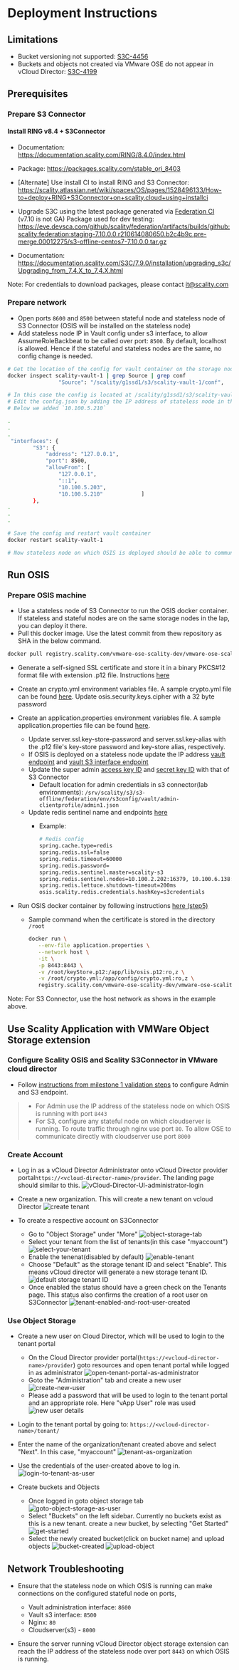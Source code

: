 # Deployment Instructions

## Limitations

- Bucket versioning not supported: [S3C-4456](https://scality.atlassian.net/browse/S3C-4456)
- Buckets and objects not created via VMware OSE do not appear in vCloud Director: [S3C-4199](https://scality.atlassian.net/browse/S3C-4199)

## Prerequisites

### Prepare S3 Connector

#### Install RING v8.4 + S3Connector

- Documentation: <https://documentation.scality.com/RING/8.4.0/index.html>
- Package: <https://packages.scality.com/stable_ori_8403>

- [Alternate] Use install CI to install RING and S3 Connector: <https://scality.atlassian.net/wiki/spaces/OS/pages/1528496133/How-to+deploy+RING+S3Connector+on+scality.cloud+using+installci>

- Upgrade S3C using the latest package generated via [Federation CI](https://eve.devsca.com/github/scality/federation/) (v7.10 is not GA)
  Package used for dev testing: <https://eve.devsca.com/github/scality/federation/artifacts/builds/github:scality:federation:staging-7.10.0.0.r210614080650.b2c4b9c.pre-merge.00012275/s3-offline-centos7-7.10.0.0.tar.gz>
- Documentation: <https://documentation.scality.com/S3C/7.9.0/installation/upgrading_s3c/Upgrading_from_7.4.X_to_7.4.X.html>

Note: For credentials to download packages, please contact it@scality.com

### Prepare network

- Open ports `8600` and `8500` between stateful node and stateless node of S3 Connector (OSIS will be installed on the stateless node)
- Add stateless node IP in Vault config under s3 interface, to allow AssumeRoleBackbeat to be called over port: `8500`. By default, localhost is allowed. Hence if the stateful and stateless nodes are the same, no config change is needed.

```sh
# Get the location of the config for vault container on the storage node you want OSIS to communicate with
docker inspect scality-vault-1 | grep Source | grep conf
                "Source": "/scality/g1ssd1/s3/scality-vault-1/conf",

# In this case the config is located at /scality/g1ssd1/s3/scality-vault-1/conf/config.json
# Edit the config.json by adding the IP address of stateless node in the below array.
# Below we added `10.100.5.210`

.
.
.
 "interfaces": {
        "S3": {
            "address": "127.0.0.1",
            "port": 8500,
            "allowFrom": [
                "127.0.0.1",
                "::1",
                "10.100.5.203",
                "10.100.5.210"            ]
        },
.
.
.

# Save the config and restart vault container
docker restart scality-vault-1

# Now stateless node on which OSIS is deployed should be able to communicate with Vault over port 8500 for AssumeRoleBackbeat calls
```

## Run OSIS

### Prepare OSIS machine

- Use a stateless node of S3 Connector to run the OSIS docker container. If stateless and stateful nodes are on the same storage nodes in the lap, you can deploy it there.
- Pull this docker image. Use the latest commit from thew repository as SHA in the below command.

```sh
docker pull registry.scality.com/vmware-ose-scality-dev/vmware-ose-scality:<SHA>

```

- Generate a self-signed SSL certificate and store it in a binary PKCS#12 format file with extension .p12 file. Instructions [here](https://github.com/scality/vmware-ose-scality/blob/development/1.0/README.md#to-generate-a-pkcs12-file-for-a-self-signed-ssl-certificate)
- Create an crypto.yml environment variables file. A sample crypto.yml file can be found [here](https://github.com/scality/vmware-ose-scality/blob/development/1.0/src/main/resources/crypto.yml). Update osis.security.keys.cipher with a 32 byte password

- Create an application.properties environment variables file. A sample application.properties file can be found [here](https://github.com/scality/vmware-ose-scality/blob/development/1.0/src/main/resources/application.properties).
  - Update server.ssl.key-store-password and server.ssl.key-alias with the .p12 file's key-store password and key-store alias, respectively.
  - If OSIS is deployed on a stateless node update the IP address [vault endpoint](https://github.com/scality/vmware-ose-scality/blob/development/1.0/src/main/resources/application.properties#L17) and [vault S3 interface endpoint](https://github.com/scality/vmware-ose-scality/blob/development/1.0/src/main/resources/application.properties#L32)
  - Update the super admin [access key ID](https://github.com/scality/vmware-ose-scality/blob/development/1.0/src/main/resources/application.properties#L18) and [secret key ID](https://github.com/scality/vmware-ose-scality/blob/development/1.0/src/main/resources/application.properties#L19) with that of S3 Connector
    - Default location for admin credentials in s3 connector(lab environments): `/srv/scality/s3/s3-offline/federation/env/s3config/vault/admin-clientprofile/admin1.json`
  - Update redis sentinel name and endpoints [here](https://github.com/scality/vmware-ose-scality/blob/development/1.0/src/main/resources/application.properties#L72)
    - Example:

      ```sh
      # Redis config
      spring.cache.type=redis
      spring.redis.ssl=false
      spring.redis.timeout=60000
      spring.redis.password=
      spring.redis.sentinel.master=scality-s3
      spring.redis.sentinel.nodes=10.100.2.202:16379, 10.100.6.138:16380, 10.100.2.80:16379
      spring.redis.lettuce.shutdown-timeout=200ms
      osis.scality.redis.credentials.hashKey=s3credentials
      ```

- Run OSIS docker container by following instructions [here (step5)](https://github.com/scality/vmware-ose-scality#commands-to-run-docker-image)
  - Sample command when the certificate is stored in the directory `/root`

    ```sh
    docker run \
       --env-file application.properties \
       --network host \
       -it \
       -p 8443:8443 \
       -v /root/keyStore.p12:/app/lib/osis.p12:ro,z \
       -v /root/crypto.yml:/app/config/crypto.yml:ro,z \
       registry.scality.com/vmware-ose-scality-dev/vmware-ose-scality:<SHA1>
    ```

Note: For S3 Connector, use the host network as shows in the example above.

## Use Scality Application with VMWare Object Storage extension

### Configure Scality OSIS and Scality S3Connector in VMware cloud director

- Follow [instructions from milestone 1 validation steps](https://github.com/scality/vmware-ose-scality/blob/development/1.0/docs/milestone-1.md#osis-integration-with-vcloud-director-ose) to configure Admin and S3 endpoint.
>
> - For Admin use the IP address of the stateless node on which OSIS is running with port `8443`
> - For S3, configure any stateful node on which cloudserver is running. To route traffic through nginx use port `80`. To allow OSE to communicate directly with cloudserver use port `8000`

### Create Account

- Log in as a vCloud Director Administrator onto vCloud Director provider portal`https://<vcloud-director-name>/provider`. The landing page should similar to this.
![vCloud-Director-UI-administrator-login](images/milestone-2/vCloud-Director-UI-administrator-login.png)

- Create a new organization. This will create a new tenant on vcloud Director
![create tenant](images/milestone-2/create-organization.png)

- To create a respective account on S3Connector
  - Go to "Object Storage" under "More"
    ![object-storage-tab](images/milestone-2/object-storage.png)
  - Select your tenant from the list of tenants(in this case "myaccount")
    ![select-your-tenant](images/milestone-2/select-your-tenant.png)
  - Enable the tenenat(disabled by default)
    ![enable-tenant](images/milestone-2/enable-tenant.png)
  - Choose "Default" as the storage tenant ID and select "Enable". This means vCloud director will generate a new storage tenant ID.
    ![default storage tenant ID](images/milestone-2/default-storage-tenant-id.png)
  - Once enabled the status should have a green check on the Tenants page. This status also confirms the creation of a root user on S3Connector
    ![tenant-enabled-and-root-user-created](images/milestone-2/tenant-enabled.png)

### Use Object Storage

- Create a new user on Cloud Director, which will be used to login to the tenant portal
  - On the Cloud Director provider portal(`https://<vcloud-director-name>/provider`) goto resources and open tenant portal while logged in as administrator
    ![open-tenant-portal-as-administrator](images/milestone-2/open-tenant-portal-as-administrator.png)
  - Goto the "Administration" tab and create a new user
    ![create-new-user](images/milestone-2/create-new-user.png)
  - Please add a password that will be used to login to the tenant portal and an appropriate role. Here "vApp User" role was used
    ![new user details](images/milestone-2/new-user-details.png)

- Login to the tenant portal by going to: `https://<vcloud-director-name>/tenant/`
- Enter the name of the organization/tenant created above and select "Next". In this case, "myaccount"
  ![tenant-as-organization](images/milestone-2/tenant-as-organization.png)
- Use the credentials of the user-created above to log in.
  ![login-to-tenant-as-user](images/milestone-2/login-to-tenant-as-user.png)

- Create buckets and Objects
  - Once logged in goto object storage tab
    ![goto-object-storage-as-user](images/milestone-2/goto-object-storage-as-user.png)
  - Select "Buckets" on the left sidebar. Currently no buckets exist as this is a new tenant. create a new bucket, by selecting "Get Started"
    ![get-started](images/milestone-2/create-bucket.png)
  - Select the newly created bucket(click on bucket name) and upload objects
    ![bucket-created](images/milestone-2/bucket-created.png)
    ![upload-object](images/milestone-2/object-uploaded.png)

## Network Troubleshooting

- Ensure that the stateless node on which OSIS is running can make connections on the configured stateful node on ports,
  - Vault administration interface: `8600`
  - Vault s3 interface: `8500`
  - Nginx: `80`
  - Cloudserver(s3) - `8000`

- Ensure the server running vCloud Director object storage extension can reach the IP address of the stateless node over port `8443` on which OSIS is running.
